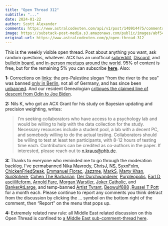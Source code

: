 ```yaml
---
title: "Open Thread 312"
subtitle: "..."
date: 2024-01-22
author: Scott Alexander
comments: https://www.astralcodexten.com/api/v1/post/140914475/comments?&all_comments=true
image: https://substack-post-media.s3.amazonaws.com/public/images/abf5406f-77a4-4c38-ae97-8b789a6fb8f4_251x255.png
original-url: https://www.astralcodexten.com/p/open-thread-312
---
```

This is the weekly visible open thread. Post about anything you want, ask random questions, whatever. ACX has an unofficial [subreddit](https://www.reddit.com/r/slatestarcodex/), [Discord](https://discord.gg/RTKtdut), and [bulletin board](https://www.datasecretslox.com/index.php), and [in-person meetups around the world](https://www.lesswrong.com/community?filters%5B0%5D=SSC). 95% of content is free, but for the remaining 5% you can subscribe **[here](https://astralcodexten.substack.com/subscribe?)**. Also:

**1:** Corrections on [links](/p/links-for-january-2024): the pro-Palestine slogan “from the river to the sea” was banned [only in Berlin](https://www.i24news.tv/en/news/international/europe/1699528989-berlin-criminalizes-slogan-from-the-river-to-the-sea-palestine-will-be-free), not all of Germany, and has since been [unbanned](https://www.newarab.com/news/germany-two-courts-say-pro-palestinian-slogans-legal). And our resident Genealogian [critiques the claimed line of descent from Odin to Joe Biden](/p/links-for-january-2024/comment/47547032).

**2:** Nils K, who got an ACX Grant for his study on Bayesian updating and precision weighting, writes: 

> I'm seeking collaborators who have access to a psychology lab and would be willing to help with the data collection for the study. Necessary resources include a student pool, a lab with a decent PC, and somebody willing to do the actual testing. Collaborators should be willing to test at least ten participants, with 8-12 hours of testing time each. Contributors can be credited as co-authors in the paper. If interested, please reach out to [n.kraus@phb.de](mailto:n.kraus@phb.de).

**3:** Thanks to everyone who reminded me to go through the moderation backlog. I’ve permabanned [Nika Mavrody](/p/does-capitalism-beat-charity/comment/46610442), [ChrisJ](/p/in-continued-defense-of-effective/comment/44445143), [NS](/p/open-thread-303/comment/44136641), [SyxnFxlm](/p/open-thread-299/comment/42375394), [ChickenFriedSteak](/p/open-thread-289/comment/22402452), [Emmanuel Florac](/p/beyond-abolish-the-fda/comment/44876563), [Jazzme](/p/beyond-abolish-the-fda/comment/44884448), [MarkS](/p/tales-of-takeover-in-ccf-world/comment/18084265), [Marty Khan](/p/open-thread-297/comment/41557127), [SunSphere](/p/open-thread-307/comment/45698062), [Cohen The Barbarian](/p/your-incentives-are-not-the-same/comment/17383428), [Der Durchwanderer](/p/more-memorable-passages-from-the/comment/21854061), [Purpleopolis](/p/open-thread-291/comment/39188234), [Earl D](/p/open-thread-299/comment/42385878), [asciilifeform](/p/quests-and-requests/comment/43001359), [Arnold Fare](/p/book-review-i-saw-satan-fall-like/comment/43839137), [Morgan Warstler](/p/in-continued-defense-of-effective/comment/44472110), [Joker Catholic](/p/open-thread-310/comment/46863432), and [BankerAtLarge](/p/the-road-to-honest-ai/comment/46913040), and temp-banned [Artist Tyrant](/p/tales-of-takeover-in-ccf-world/comment/18097620), [Beowulf888](/p/open-thread-288/comment/22164566c) ,[Russel T Pott](/p/hidden-open-thread-3085/comment/46185193) for a month each. Please continue to report any comments you think detract from the discussion by clicking the … symbol on the bottom right of the comment, then “Report” on the menu that pops up.

**4:** Extremely related new rule: all Middle East related discussion on this Open Thread is confined to [a Middle East sub-comment-thread here](/p/open-thread-312/comment/47821173).
